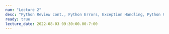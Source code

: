 ```yaml
---
num: "Lecture 2"
desc: "Python Review cont., Python Errors, Exception Handling, Python Classes"
ready: true
lecture_date: 2022-08-03 09:30:00.00-7:00
---
```

